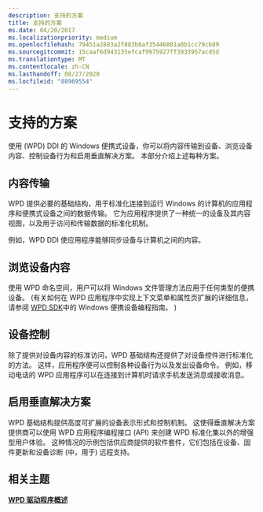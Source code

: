 ```yaml
---
description: 支持的方案
title: 支持的方案
ms.date: 04/20/2017
ms.localizationpriority: medium
ms.openlocfilehash: 79451a2883a2f883b6af35446801a0b1cc79cb89
ms.sourcegitcommit: 15caaf6d943135efcaf9975927ff3933957acd5d
ms.translationtype: MT
ms.contentlocale: zh-CN
ms.lasthandoff: 08/27/2020
ms.locfileid: "88969554"
---
```

# <a name="supported-scenarios"></a>支持的方案


使用 (WPD) DDI 的 Windows 便携式设备，你可以将内容传输到设备、浏览设备内容、控制设备行为和启用垂直解决方案。 本部分介绍上述每种方案。

## <a name="span-idcontent_transferspanspan-idcontent_transferspanspan-idcontent_transferspancontent-transfer"></a><span id="Content_Transfer"></span><span id="content_transfer"></span><span id="CONTENT_TRANSFER"></span>内容传输


WPD 提供必要的基础结构，用于标准化连接到运行 Windows 的计算机的应用程序和便携式设备之间的数据传输。 它为应用程序提供了一种统一的设备及其内容视图，以及用于访问和传输数据的标准化机制。

例如，WPD DDI 使应用程序能够同步设备与计算机之间的内容。

## <a name="span-idbrowsing_device_contentsspanspan-idbrowsing_device_contentsspanspan-idbrowsing_device_contentsspanbrowsing-device-contents"></a><span id="Browsing_Device_Contents"></span><span id="browsing_device_contents"></span><span id="BROWSING_DEVICE_CONTENTS"></span>浏览设备内容


使用 WPD 命名空间，用户可以将 Windows 文件管理方法应用于任何类型的便携设备。  (有关如何在 WPD 应用程序中实现上下文菜单和属性页扩展的详细信息，请参阅 [WPD SDK](https://go.microsoft.com/fwlink/p/?linkid=178695)中的 Windows 便携设备编程指南。 ) 

## <a name="span-iddevice_controlspanspan-iddevice_controlspanspan-iddevice_controlspandevice-control"></a><span id="Device_Control"></span><span id="device_control"></span><span id="DEVICE_CONTROL"></span>设备控制


除了提供对设备内容的标准访问，WPD 基础结构还提供了对设备控件进行标准化的方法。 这样，应用程序便可以控制各种设备行为以及发出设备命令。 例如，移动电话的 WPD 应用程序可以在连接到计算机时请求手机发送消息或接收消息。

## <a name="span-idenabling_vertical_solutionsspanspan-idenabling_vertical_solutionsspanspan-idenabling_vertical_solutionsspanenabling-vertical-solutions"></a><span id="Enabling_Vertical_Solutions"></span><span id="enabling_vertical_solutions"></span><span id="ENABLING_VERTICAL_SOLUTIONS"></span>启用垂直解决方案


WPD 基础结构提供高度可扩展的设备表示形式和控制机制。 这使得垂直解决方案提供商可以使用 WPD 应用程序编程接口 (API) 来创建 WPD 标准化集以外的增强型用户体验。 这种情况的示例包括供应商提供的软件套件，它们包括在设备、固件更新和设备诊断 (中，用于) 远程支持。

## <a name="span-idrelated_topicsspanrelated-topics"></a><span id="related_topics"></span>相关主题


[**WPD 驱动程序概述**](wpd-drivers-overview.md)

 

 





